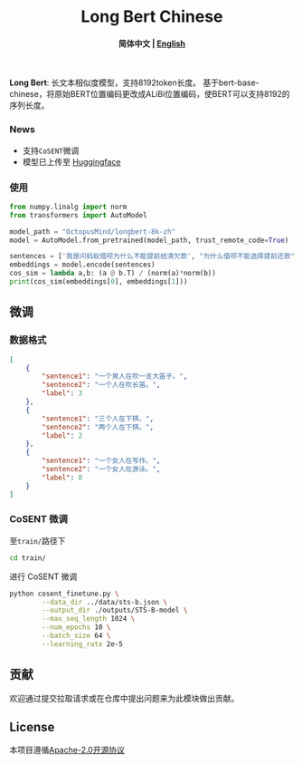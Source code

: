 
<h1 align="center">
    Long Bert Chinese
    <br>
</h1>

<h4 align="center">
    <p>
        <b>简体中文</b> |
        <a href="https://github.com/OctopusMind/long-bert-chinese/blob/main/README_EN.md">English</a> 
    </p>
</h4>

<p >
<br>
</p>

**Long Bert**: 长文本相似度模型，支持8192token长度。
基于bert-base-chinese，将原始BERT位置编码更改成ALiBi位置编码，使BERT可以支持8192的序列长度。

### News
* 支持`CoSENT`微调
* 模型已上传至 [Huggingface](https://huggingface.co/OctopusMind/LongBert)


### 使用
```python
from numpy.linalg import norm
from transformers import AutoModel

model_path = "OctopusMind/longbert-8k-zh"
model = AutoModel.from_pretrained(model_path, trust_remote_code=True)

sentences = ['我是问蚂蚁借呗为什么不能提前结清欠款', "为什么借呗不能选择提前还款"]
embeddings = model.encode(sentences)
cos_sim = lambda a,b: (a @ b.T) / (norm(a)*norm(b))
print(cos_sim(embeddings[0], embeddings[1]))
```

## 微调
### 数据格式

```json
[
    {
        "sentence1": "一个男人在吹一支大笛子。",
        "sentence2": "一个人在吹长笛。",
        "label": 3
    },
    {
        "sentence1": "三个人在下棋。",
        "sentence2": "两个人在下棋。",
        "label": 2
    },
    {
        "sentence1": "一个女人在写作。",
        "sentence2": "一个女人在游泳。",
        "label": 0
    }
]
```

### CoSENT 微调

至`train/`路径下
```bash
cd train/
```
进行 CoSENT 微调
```bash
python cosent_finetune.py \
        --data_dir ../data/sts-b.json \
        --output_dir ./outputs/STS-B-model \
        --max_seq_length 1024 \
        --num_epochs 10 \
        --batch_size 64 \
        --learning_rate 2e-5
```



## 贡献
欢迎通过提交拉取请求或在仓库中提出问题来为此模块做出贡献。

## License
本项目遵循[Apache-2.0开源协议](./LICENSE)